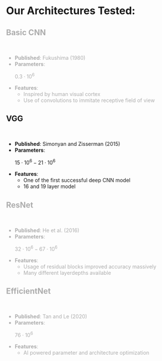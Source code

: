 # Our Architectures Tested:

<div class="grid grid-cols-4 justify-items-center">
<div class="not-active">
<h2>Basic CNN</h2>
<br/>
<ul>
<li>
<b>Published</b>: Fukushima (1980)
</li>
<li>
<b>Parameters</b>:

$0.3 \cdot 10^6$
</li>
<li>
<b>Features</b>:

* Inspired by human visual cortex
* Use of convolutions to immitate receptive field of view
</li>
</ul>
</div>
<div class="active">
<h2>VGG</h2>
<br/>
<ul>
<li>
<b>Published</b>: Simonyan and Zisserman (2015)
</li>
<li>
<b>Parameters</b>:

$15 \cdot 10^6 - 21 \cdot 10^6$
</li>
<li>
<b>Features</b>:

* One of the first successful deep CNN model
* 16 and 19 layer model
</li>
</ul>
</div>
<div class="not-active">
<h2>ResNet</h2>
<br/>
<ul>
<li>
<b>Published</b>: He et al. (2016)
</li>
<li>
<b>Parameters</b>:

$32 \cdot 10^6 - 67 \cdot 10^6$
</li>
<li>
<b>Features</b>:

* Usage of residual blocks improved accuracy massively
* Many different layerdepths available
</li>
</ul>
</div>
<div class="not-active">
<h2>EfficientNet</h2>
<br/>
<ul>
<li>
<b>Published</b>: Tan and Le (2020)
</li>
<li>
<b>Parameters</b>:

$76 \cdot 10^6$
</li>
<li>
<b>Features</b>:

* AI powered parameter and architecture optimization
</li>
</ul>
</div>

</div>

<style>
.not-active {
  color: #adadad;
}
</style>